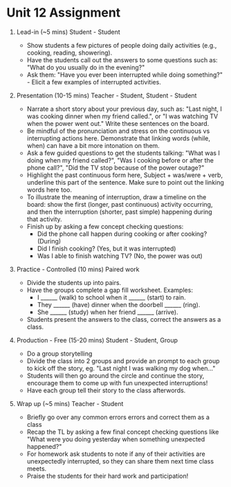 # Unit 12 Assignment

1. Lead-in (~5 mins) Student - Student

    * Show students a few pictures of people doing daily activities (e.g., cooking, reading, showering).
    * Have the students call out the answers to some questions such as: "What do you usually do in the evening?"
    * Ask them: "Have you ever been interrupted while doing something?" - Elicit a few examples of interrupted activities.

2. Presentation (10-15 mins) Teacher - Student, Student - Student

    * Narrate a short story about your previous day, such as: "Last night, I was cooking dinner when my friend called.", or "I was watching TV when the power went out." Write these sentences on the board.
    * Be mindful of the pronunciation and stress on the continuous vs interrupting actions here. Demonstrate that linking words (while, when) can have a bit more intonation on them.
    * Ask a few guided questions to get the students talking: "What was I doing when my friend called?", "Was I cooking before or after the phone call?", "Did the TV stop because of the power outage?"
    * Highlight the past continuous form here, Subject + was/were + verb, underline this part of the sentence. Make sure to point out the linking words here too.
    * To illustrate the meaning of interruption, draw a timeline on the board: show the first (longer, past continuous) activity occurring, and then the interruption (shorter, past simple) happening during that activity.
    * Finish up by asking a few concept checking questions:
        * Did the phone call happen during cooking or after cooking? (During)
        * Did I finish cooking? (Yes, but it was interrupted)
        * Was I able to finish watching TV? (No, the power was out)

3. Practice - Controlled (10 mins) Paired work

    * Divide the students up into pairs.
    * Have the groups complete a gap fill worksheet. Examples:
        * I ______ (walk) to school when it ______ (start) to rain.
        * They ______ (have) dinner when the doorbell ______ (ring).
        * She ______ (study) when her friend ______ (arrive).
    * Students present the answers to the class, correct the answers as a class.

4. Production - Free (15-20 mins) Student - Student, Group

    * Do a group storytelling
    * Divide the class into 2 groups and provide an prompt to each group to kick off the story, eg. "Last night I was walking my dog when..."
    * Students will then go around the circle and continue the story, encourage them to come up with fun unexpected interruptions!
    * Have each group tell their story to the class afterwords.

5. Wrap up (~5 mins) Teacher - Student

    * Briefly go over any common errors errors and correct them as a class
    * Recap the TL by asking a few final concept checking questions like "What were you doing yesterday when something unexpected happened?"
    * For homework ask students to note if any of their activities are unexpectedly interrupted, so they can share them next time class meets.
    * Praise the students for their hard work and participation!
